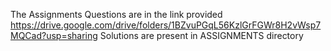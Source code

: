 The Assignments Questions are in the link provided
https://drive.google.com/drive/folders/1BZvuPGqL56KzlGrFGWr8H2vWsp7MQCad?usp=sharing
Solutions are present in ASSIGNMENTS directory
